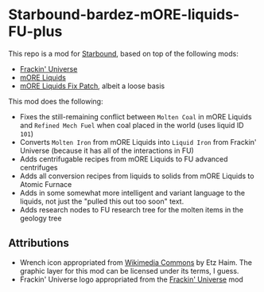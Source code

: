 # Starbound-bardez-mORE-liquids-FU-plus

This repo is a mod for [Starbound](https://playstarbound.com/), based on top of the following mods:
- [Frackin' Universe](https://steamcommunity.com/sharedfiles/filedetails/?id=729480149) 
- [mORE Liquids](https://steamcommunity.com/sharedfiles/filedetails/?id=1318339314)
- [mORE Liquids Fix Patch](https://steamcommunity.com/sharedfiles/filedetails/?id=2128491231), albeit a loose basis

This mod does the following:

- Fixes the still-remaining conflict between `Molten Coal` in mORE Liquids and `Refined Mech Fuel` when coal placed in the world (uses liquid ID `101`)
- Converts `Molten Iron` from mORE Liquids into `Liquid Iron` from Frackin' Universe (because it has all of the interactions in FU)
- Adds centrifugable recipes from mORE Liquids to FU advanced centrifuges
- Adds all conversion recipes from liquids to solids from mORE Liquids to Atomic Furnace
- Adds in some somewhat more intelligent and variant language to the liquids, not just the "pulled this out too soon" text.
- Adds research nodes to FU research tree for the molten items in the geology tree


## Attributions
- Wrench icon appropriated from [Wikimedia Commons](https://commons.wikimedia.org/wiki/File:Configure_openclipart.png) by Etz Haim. The graphic layer for this mod can be licensed under its terms, I guess.
- Frackin' Universe logo appropriated from the [Frackin' Universe](https://steamcommunity.com/sharedfiles/filedetails/?id=729480149) mod